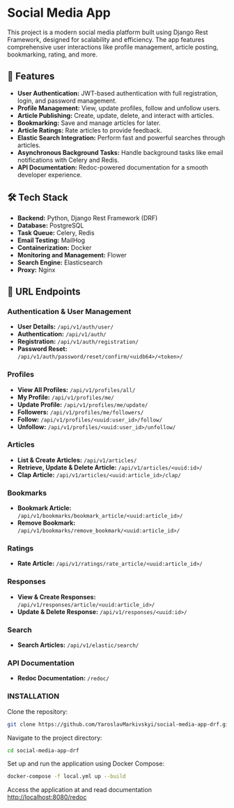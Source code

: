 # Social Media App

This project is a modern social media platform built using Django Rest Framework, designed for scalability and efficiency. The app features comprehensive user interactions like profile management, article posting, bookmarking, rating, and more.

## 🚀 Features

- **User Authentication:** JWT-based authentication with full registration, login, and password management.
- **Profile Management:** View, update profiles, follow and unfollow users.
- **Article Publishing:** Create, update, delete, and interact with articles.
- **Bookmarking:** Save and manage articles for later.
- **Article Ratings:** Rate articles to provide feedback.
- **Elastic Search Integration:** Perform fast and powerful searches through articles.
- **Asynchronous Background Tasks:** Handle background tasks like email notifications with Celery and Redis.
- **API Documentation:** Redoc-powered documentation for a smooth developer experience.

## 🛠️ Tech Stack

- **Backend:** Python, Django Rest Framework (DRF)
- **Database:** PostgreSQL
- **Task Queue:** Celery, Redis
- **Email Testing:** MailHog
- **Containerization:** Docker
- **Monitoring and Management:** Flower
- **Search Engine:** Elasticsearch
- **Proxy:** Nginx

## 📂 URL Endpoints
### Authentication & User Management
- **User Details:** `/api/v1/auth/user/`
- **Authentication:** `/api/v1/auth/`
- **Registration:** `/api/v1/auth/registration/`
- **Password Reset:** `/api/v1/auth/password/reset/confirm/<uidb64>/<token>/`
### Profiles
- **View All Profiles:** `/api/v1/profiles/all/`
- **My Profile:** `/api/v1/profiles/me/`
- **Update Profile:** `/api/v1/profiles/me/update/`
- **Followers:** `/api/v1/profiles/me/followers/`
- **Follow:** `/api/v1/profiles/<uuid:user_id>/follow/`
- **Unfollow:** `/api/v1/profiles/<uuid:user_id>/unfollow/`
### Articles
- **List & Create Articles:** `/api/v1/articles/`
- **Retrieve, Update & Delete Article:** `/api/v1/articles/<uuid:id>/`
- **Clap Article:** `/api/v1/articles/<uuid:article_id>/clap/`
### Bookmarks
- **Bookmark Article:** `/api/v1/bookmarks/bookmark_article/<uuid:article_id>/`
- **Remove Bookmark:** `/api/v1/bookmarks/remove_bookmark/<uuid:article_id>/`
### Ratings
- **Rate Article:** `/api/v1/ratings/rate_article/<uuid:article_id>/`
### Responses
- **View & Create Responses:** `/api/v1/responses/article/<uuid:article_id>/`
- **Update & Delete Response:** `/api/v1/responses/<uuid:id>/`
### Search
- **Search Articles:** `/api/v1/elastic/search/`
### API Documentation
- **Redoc Documentation:** `/redoc/`

### INSTALLATION 
Clone the repository:
```bash
git clone https://github.com/YaroslavMarkivskyi/social-media-app-drf.git
```
Navigate to the project directory:
```bash
cd social-media-app-drf
```
Set up and run the application using Docker Compose:
```bash
docker-compose -f local.yml up --build
```
Access the application at and read documentation
[http://localhost:8080/redoc](http://localhost:8080/redoc)
